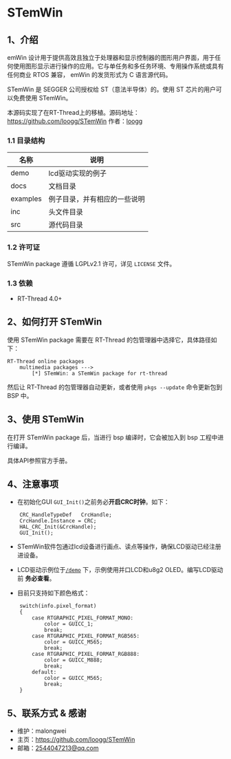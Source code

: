 # STemWin

## 1、介绍

emWin 设计用于提供高效且独立于处理器和显示控制器的图形用户界面，用于任何使用图形显示进行操作的应用。它与单任务和多任务环境、专用操作系统或具有任何商业 RTOS 兼容， emWin 的发货形式为 C 语言源代码。

STemWin 是 SEGGER 公司授权给 ST（意法半导体）的。使用 ST 芯片的用户可以免费使用 STemWin。

本源码实现了在RT-Thread上的移植。源码地址：
<https://github.com/loogg/STemWin>  作者：[loogg](https://github.com/loogg)

### 1.1 目录结构


| 名称 | 说明 |
| ---- | ---- |
| demo | lcd驱动实现的例子 |
| docs  | 文档目录 |
| examples | 例子目录，并有相应的一些说明 |
| inc  | 头文件目录 |
| src  | 源代码目录 |

### 1.2 许可证

STemWin package 遵循 LGPLv2.1 许可，详见 `LICENSE` 文件。

### 1.3 依赖

- RT-Thread 4.0+


## 2、如何打开 STemWin

使用 STemWin package 需要在 RT-Thread 的包管理器中选择它，具体路径如下：

```
RT-Thread online packages
    multimedia packages --->
        [*] STemWin: a STemWin package for rt-thread
```

然后让 RT-Thread 的包管理器自动更新，或者使用 `pkgs --update` 命令更新包到 BSP 中。

## 3、使用 STemWin

在打开 STemWin package 后，当进行 bsp 编译时，它会被加入到 bsp 工程中进行编译。

具体API参照官方手册。

## 4、注意事项

- 在初始化GUI `GUI_Init()`之前务必**开启CRC时钟**。如下：
```
    CRC_HandleTypeDef   CrcHandle;
    CrcHandle.Instance = CRC; 
    HAL_CRC_Init(&CrcHandle);
    GUI_Init();
```

- STemWin软件包通过lcd设备进行画点、读点等操作，确保LCD驱动已经注册进设备。

- LCD驱动示例位于[`/demo`](/demo) 下，示例使用并口LCD和u8g2 OLED。编写LCD驱动前 **务必查看**。

- 目前只支持如下颜色格式：
```
    switch(info.pixel_format)
    {
        case RTGRAPHIC_PIXEL_FORMAT_MONO:
            color = GUICC_1;
            break;
        case RTGRAPHIC_PIXEL_FORMAT_RGB565:
            color = GUICC_M565;
            break;
        case RTGRAPHIC_PIXEL_FORMAT_RGB888:
            color = GUICC_M888;
            break;
        default:
            color = GUICC_M565;
            break;
    }
```

## 5、联系方式 & 感谢

* 维护：malongwei
* 主页：<https://github.com/loogg/STemWin>
* 邮箱：<2544047213@qq.com>
